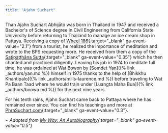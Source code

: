 ```yaml
---
title: "Ajahn Suchart"
---
```


Than Ajahn Suchart Abhijāto was born in Thailand in 1947 and received a Bachelor's of Science degree in Civil Engineering from California State University before returning to Thailand to manage an ice cream shop in Pattaya. Receiving a copy of [Wheel 186](https://www.bps.lk/olib/wh/wh186_Nyanaponika-etal_Three-Basic-Facts-of-Existence--I-Anicca.html){:target="_blank" ga-event-value="2.1"} from a tourist, he realized the importance of meditation and wrote to the BPS requesting more. He received from them a copy of the [Satipaṭṭhāna Sutta](https://noblepath.info/PDFs/Nyanasatta_The-Foundations-Of-Mindfulness.pdf){:target="_blank" ga-event-value="0.35"} which he then chanted and practiced diligently. Leaving his job in 1974 to meditate full time, he was ordained at Wat Bowon by [Somdet Yan]({% link _authors/yan.md %}) himself in 1975 thanks to the help of [Bhikkhu Khantipalo]({% link _authors/mills-laurence.md %}) before traveling to Wat Pa Baan Taad where he would train under [Luangta Maha Bua]({% link _authors/boowa.md %}) for the next nine years.

For his tenth rains, Ajahn Suchart came back to Pattaya where he has remained ever since. You can find his teachings and more at [PhraSuchart.com](https://www.phrasuchart.com/en/){:target="_blank" ga-event-value="0.3"}.

*~ Adapted from [My Way: An Autobiography](https://www.phrasuchart.com/biography/){:target="_blank" ga-event-value="0.5"}*
